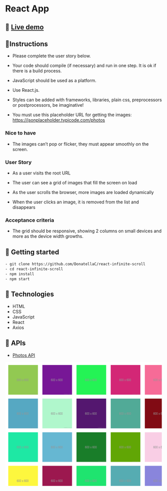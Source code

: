 # React App

## 🔹 [Live demo](https://codesandbox.io/s/infinite-scroll-react-3nwl7)

## 📌Instructions

- Please complete the user story below.

- Your code should compile (if necessary) and run in one step. It is ok if there is a build process.

- JavaScript should be used as a platform.

- Use React.js.

- Styles can be added with frameworks, libraries, plain css, preprocessors or postprocessors, be imaginative!

- You must use this placeholder URL for getting the images: <https://jsonplaceholder.typicode.com/photos>

### Nice to have

- The images can’t pop or flicker, they must appear smoothly on the screen.

### User Story

- As a user visits the root URL

- The user can see a grid of images that fill the screen on load

- As the user scrolls the browser, more images are loaded dynamically

- When the user clicks an image, it is removed from the list and disappears

### Acceptance criteria

- The grid should be responsive, showing 2 columns on small devices and more as the device width growths.

## 📌 Getting started

```instruction
- git clone https://github.com/DonatellaC/react-infinite-scroll
- cd react-infinite-scroll
- npm install
- npm start
```

## 📌 Technologies

- HTML
- CSS
- JavaScript
- React
- Axios

## 📌 APIs

- [Photos API](https://jsonplaceholder.typicode.com/photos)

![Img](./images/Img.png)

